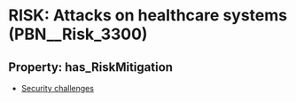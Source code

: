 # RISK: __Attacks on healthcare systems__ (PBN__Risk_3300)

## Property: has_RiskMitigation

* [Security challenges](PBN__Mitigation_1950)

